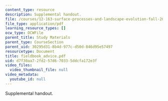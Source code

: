 ```yaml
---
content_type: resource
description: Supplemental handout.
file: /courses/12-163-surface-processes-and-landscape-evolution-fall-2004/d7f30aa72fd257d670335ddcfa172e3f_fieldbook_advice.pdf
file_type: application/pdf
learning_resource_types: []
ocw_type: OCWFile
parent_title: Study Materials
parent_type: CourseSection
parent_uid: 30295d31-8b4d-977c-d50d-846d95e57497
resourcetype: Document
title: fieldbook_advice.pdf
uid: d7f30aa7-2fd2-57d6-7033-5ddcfa172e3f
video_files:
  video_thumbnail_file: null
video_metadata:
  youtube_id: null
---
```

Supplemental handout.

